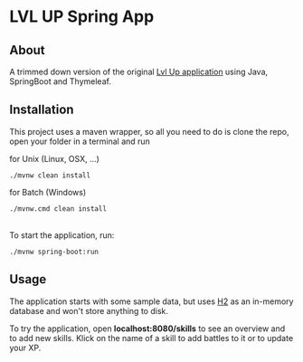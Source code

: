 # LVL UP Spring App

## About

A trimmed down version of the original [Lvl Up application](https://github.com/Schlenges/lvl-up) using Java, SpringBoot and Thymeleaf.

## Installation

This project uses a maven wrapper, so all you need to do is clone the repo, open your folder in a terminal and run

for Unix (Linux, OSX, ...)
```
./mvnw clean install
```
for Batch (Windows)
```
./mvnw.cmd clean install
```
<br>
To start the application, run:

```
./mvnw spring-boot:run
```

## Usage

The application starts with some sample data, but uses [H2](https://www.h2database.com/html/main.html) as an in-memory database and won't store anything to disk.

To try the application, open **localhost:8080/skills** to see an overview and to add new skills. Klick on the name of a skill to add battles to it or to update your XP.